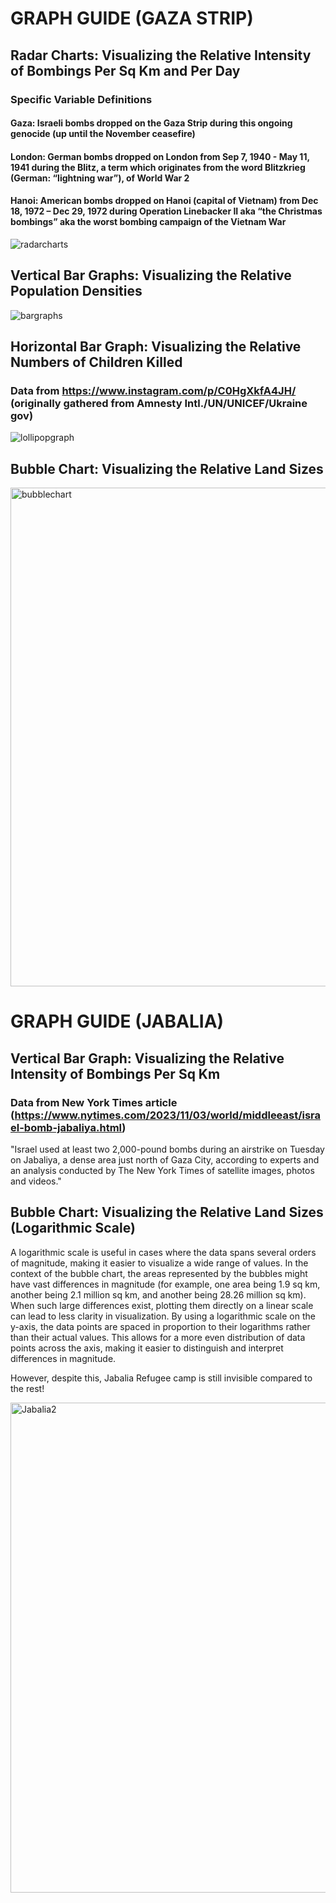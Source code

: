 # GRAPH GUIDE (GAZA STRIP)

## Radar Charts: Visualizing the Relative Intensity of Bombings Per Sq Km and Per Day

### Specific Variable Definitions 
#### Gaza: Israeli bombs dropped on the Gaza Strip during this ongoing genocide (up until the November ceasefire)

#### London: German bombs dropped on London from Sep 7, 1940 - May 11, 1941 during the Blitz, a term which originates from the word Blitzkrieg (German: “lightning war”), of World War 2

#### Hanoi: American bombs dropped on Hanoi (capital of Vietnam) from Dec 18, 1972 – Dec 29, 1972 during Operation Linebacker II aka “the Christmas bombings” aka the worst  bombing campaign of the Vietnam War 

<img alt="radarcharts" src="https://github.com/sabrinakhuntia99/gaza_mapping/assets/96092401/d6d80eae-3656-45f1-9cc7-3e3dae2e8bbd">

## Vertical Bar Graphs: Visualizing the Relative Population Densities

<img alt="bargraphs" src="https://github.com/sabrinakhuntia99/gaza_mapping/assets/96092401/f4899f94-e10f-43ae-96e2-31678a206fe6">

## Horizontal Bar Graph: Visualizing the Relative Numbers of Children Killed

### Data from https://www.instagram.com/p/C0HgXkfA4JH/ (originally gathered from Amnesty Intl./UN/UNICEF/Ukraine gov)

<img alt="lollipopgraph" src="https://github.com/sabrinakhuntia99/gaza_mapping/assets/96092401/07c0d2f2-0b37-4a6f-8d53-64285dd61681">

## Bubble Chart: Visualizing the Relative Land Sizes
<img width="798" alt="bubblechart" src="https://github.com/sabrinakhuntia99/gaza_mapping/assets/96092401/851c6cec-c3f5-46c1-90fb-695012c1043d">

# GRAPH GUIDE (JABALIA)

## Vertical Bar Graph: Visualizing the Relative Intensity of Bombings Per Sq Km 

### Data from New York Times article (https://www.nytimes.com/2023/11/03/world/middleeast/israel-bomb-jabaliya.html)
"Israel used at least two 2,000-pound bombs during an airstrike on Tuesday on Jabaliya, a dense area just north of Gaza City, according to experts and an analysis conducted by The New York Times of satellite images, photos and videos."


## Bubble Chart: Visualizing the Relative Land Sizes (Logarithmic Scale)
A logarithmic scale is useful in cases where the data spans several orders of magnitude, making it easier to visualize a wide range of values. In the context of the bubble chart, the areas represented by the bubbles might have vast differences in magnitude (for example, one area being 1.9 sq km, another being 2.1 million sq km, and another being 28.26 million sq km). When such large differences exist, plotting them directly on a linear scale can lead to less clarity in visualization. By using a logarithmic scale on the y-axis, the data points are spaced in proportion to their logarithms rather than their actual values. This allows for a more even distribution of data points across the axis, making it easier to distinguish and interpret differences in magnitude.

However, despite this, Jabalia Refugee camp is still invisible compared to the rest!

<img width="784" alt="Jabalia2" src="https://github.com/sabrinakhuntia99/gaza_mapping/assets/96092401/187c1ff7-a661-4e7d-87e2-fdce976483df">
